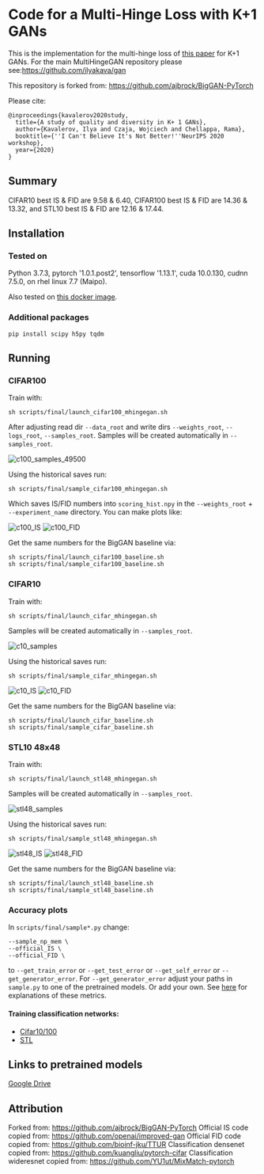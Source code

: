 # Code for a Multi-Hinge Loss with K+1 GANs

This is the implementation for the multi-hinge loss of [this paper](https://openreview.net/pdf?id=kBk6w-oJ9jq) for K+1 GANs. For the main MultiHingeGAN repository please see:https://github.com/ilyakava/gan

This repository is forked from: https://github.com/ajbrock/BigGAN-PyTorch

Please cite:
```
@inproceedings{kavalerov2020study,
  title={A study of quality and diversity in K+ 1 GANs},
  author={Kavalerov, Ilya and Czaja, Wojciech and Chellappa, Rama},
  booktitle={''I Can't Believe It's Not Better!''NeurIPS 2020 workshop},
  year={2020}
}
```

## Summary

CIFAR10 best IS & FID are 9.58 & 6.40, CIFAR100 best IS & FID are 14.36 & 13.32, and STL10 best IS & FID are 12.16 & 17.44.

## Installation

### Tested on

Python 3.7.3, pytorch '1.0.1.post2', tensorflow '1.13.1', cuda 10.0.130, cudnn 7.5.0, on rhel linux 7.7 (Maipo).

Also tested on [this docker image](https://hub.docker.com/r/vastai/pytorch).

### Additional packages

`pip install scipy h5py tqdm`

## Running

### CIFAR100

Train with:

```
sh scripts/final/launch_cifar100_mhingegan.sh
```

After adjusting read dir `--data_root` and write dirs `--weights_root`, `--logs_root`, `--samples_root`.
Samples will be created automatically in `--samples_root`.

![c100_samples_49500](imgs/c100_samples_49500.jpeg)

Using the historical saves run:

```
sh scripts/final/sample_cifar100_mhingegan.sh
```

Which saves IS/FID numbers into `scoring_hist.npy` in the `--weights_root` + `--experiment_name` directory.
You can make plots like:

![c100_IS](imgs/c100_IS.png)
![c100_FID](imgs/c100_FID.png)

Get the same numbers for the BigGAN baseline via:

```
sh scripts/final/launch_cifar100_baseline.sh
sh scripts/final/sample_cifar100_baseline.sh
```

### CIFAR10

Train with:

```
sh scripts/final/launch_cifar_mhingegan.sh
```

Samples will be created automatically in `--samples_root`.

![c10_samples](imgs/c10_best_64k.jpeg)

Using the historical saves run:

```
sh scripts/final/sample_cifar_mhingegan.sh
```

![c10_IS](imgs/c10_IS.png)
![c10_FID](imgs/c10_FID.png)

Get the same numbers for the BigGAN baseline via:

```
sh scripts/final/launch_cifar_baseline.sh
sh scripts/final/sample_cifar_baseline.sh
```


### STL10 48x48

Train with:

```
sh scripts/final/launch_stl48_mhingegan.sh
```

Samples will be created automatically in `--samples_root`.

![stl48_samples](imgs/stl_best_78k.jpeg)

Using the historical saves run:

```
sh scripts/final/sample_stl48_mhingegan.sh
```

![stl48_IS](imgs/stl48_IS.png)
![stl48_FID](imgs/stl48_FID.png)

Get the same numbers for the BigGAN baseline via:

```
sh scripts/final/launch_stl48_baseline.sh
sh scripts/final/sample_stl48_baseline.sh
```

### Accuracy plots

In `scripts/final/sample*.py` change:

```
--sample_np_mem \
--official_IS \
--official_FID \
```

to `--get_train_error` or `--get_test_error` or `--get_self_error` or `--get_generator_error`.
For `--get_generator_error` adjust your paths in `sample.py` to one of the pretrained models. Or add your own.
See [here](http://bit.ly/MHingeGAN) for explanations of these metrics.

#### Training classification networks:

- [Cifar10/100](https://github.com/ilyakava/pytorch-cifar)
- [STL](https://github.com/ilyakava/MixMatch-pytorch)

## Links to pretrained models

[Google Drive](https://bit.ly/35ehl0Q)

## Attribution

Forked from: https://github.com/ajbrock/BigGAN-PyTorch
Official IS code copied from: https://github.com/openai/improved-gan
Official FID code copied from: https://github.com/bioinf-jku/TTUR
Classification densenet copied from: https://github.com/kuangliu/pytorch-cifar
Classification wideresnet copied from: https://github.com/YU1ut/MixMatch-pytorch
